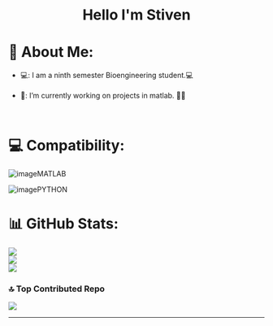 <div align="center">
<h1 align="center">Hello I'm Stiven
</div>  

# 💫 About Me:

- 💻: I am a ninth semester Bioengineering student.💻<br><br>
- 🔭: I’m currently working on projects in matlab. 🧠🤖
<br>

# 💻 Compatibility:
![image](https://github.com/stiven4270/stiven4270/assets/165412316/1f61fefe-a005-4e47-9e34-0ea15eeeb2c6)MATLAB

![image](https://github.com/stiven4270/stiven4270/assets/165412316/54a3f5c2-fdb1-4d72-9970-9ce0899476c3)PYTHON



# 📊 GitHub Stats:
![](https://github-readme-stats.vercel.app/api?username=stiven4270&theme=dark&hide_border=true&include_all_commits=false&count_private=false)<br/>
![](https://github-readme-streak-stats.herokuapp.com/?user=stiven4270&theme=dark&hide_border=true)<br/>
![](https://github-readme-stats.vercel.app/api/top-langs/?username=stiven4270&theme=dark&hide_border=true&include_all_commits=false&count_private=false&layout=compact)

### 🔝 Top Contributed Repo
![](https://github-contributor-stats.vercel.app/api?username=stiven4270&limit=5&theme=dark&combine_all_yearly_contributions=true)

---

